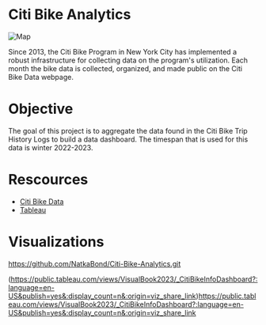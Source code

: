 # Citi Bike Analytics

![Map](/images/citi-bike-station-bikes.jpg)

Since 2013, the Citi Bike Program in New York City has implemented a robust infrastructure for collecting data on the program's utilization.  Each month the bike data is collected, organized, and made public on the Citi Bike Data webpage.


# Objective
The goal of this project is to aggregate the data found in the Citi Bike Trip History Logs to build a data dashboard. The timespan that is used for this data is winter 2022-2023.


# Rescources
*  [Citi Bike Data](https://www.citibikenyc.com/system-data) 
*  [Tableau](https://public.tableau.com/en-us/s/)




# Visualizations

https://github.com/NatkaBond/Citi-Bike-Analytics.git

(https://public.tableau.com/views/VisualBook2023/_CitiBikeInfoDashboard?:language=en-US&publish=yes&:display_count=n&:origin=viz_share_link)https://public.tableau.com/views/VisualBook2023/_CitiBikeInfoDashboard?:language=en-US&publish=yes&:display_count=n&:origin=viz_share_link

